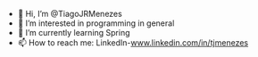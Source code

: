 - 👋 Hi, I’m @TiagoJRMenezes
- 👀 I’m interested in programming in general
- 🌱 I’m currently learning Spring
- 📫 How to reach me: LinkedIn-www.linkedin.com/in/tjmenezes




